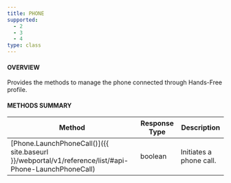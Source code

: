 ```yaml
---
title: PHONE
supported:
  - 2
  - 3
  - 4
type: class
---
```


#### OVERVIEW

Provides the methods to manage the phone connected through Hands-Free profile.

#### METHODS SUMMARY

Method | Response Type | Description
-----|----|----
[Phone.LaunchPhoneCall()]({{ site.baseurl }}/webportal/v1/reference/list/#api-Phone-LaunchPhoneCall) | boolean | Initiates a phone call.